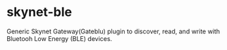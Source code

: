 skynet-ble
===============

Generic Skynet Gateway(Gateblu) plugin to discover, read, and write with Bluetooh Low Energy (BLE) devices.
